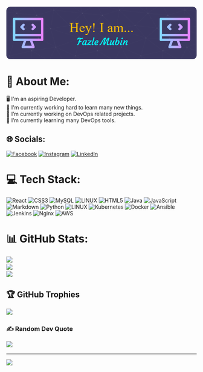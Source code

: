 ![Header](./fazle-github-header-image.png)

# 💫 About Me:

🖥 I'm an aspiring Developer.<br>🏃 I'm currently working hard to learn many new things.<br>🔭 I’m currently working on DevOps related projects.<br>🌱 I’m currently learning many DevOps tools.

## 🌐 Socials:

[![Facebook](https://img.shields.io/badge/Facebook-%231877F2.svg?logo=Facebook&logoColor=white)](https://facebook.com/fazle.mubin) [![Instagram](https://img.shields.io/badge/Instagram-%23E4405F.svg?logo=Instagram&logoColor=white)](https://instagram.com/fazle_mubin) [![LinkedIn](https://img.shields.io/badge/LinkedIn-%230077B5.svg?logo=linkedin&logoColor=white)](https://linkedin.com/in/fazle-mubin-325007242)

# 💻 Tech Stack:

![React](https://img.shields.io/badge/react-%2320232a.svg?style=for-the-badge&logo=react&logoColor=%2361DAFB) ![CSS3](https://img.shields.io/badge/css3-%231572B6.svg?style=for-the-badge&logo=css3&logoColor=white) ![MySQL](https://img.shields.io/badge/mysql-%2300f.svg?style=for-the-badge&logo=mysql&logoColor=white) ![LINUX](https://img.shields.io/badge/Linux-FCC624?style=for-the-badge&logo=linux&logoColor=black) ![HTML5](https://img.shields.io/badge/html5-%23E34F26.svg?style=for-the-badge&logo=html5&logoColor=white) ![Java](https://img.shields.io/badge/java-%23ED8B00.svg?style=for-the-badge&logo=java&logoColor=white) ![JavaScript](https://img.shields.io/badge/javascript-%23323330.svg?style=for-the-badge&logo=javascript&logoColor=%23F7DF1E) ![Markdown](https://img.shields.io/badge/markdown-%23000000.svg?style=for-the-badge&logo=markdown&logoColor=white) ![Python](https://img.shields.io/badge/python-3670A0?style=for-the-badge&logo=python&logoColor=ffdd54) ![LINUX](https://img.shields.io/badge/Linux-FCC624?style=for-the-badge&logo=linux&logoColor=black) ![Kubernetes](https://img.shields.io/badge/kubernetes-%23326ce5.svg?style=for-the-badge&logo=kubernetes&logoColor=white) ![Docker](https://img.shields.io/badge/docker-%230db7ed.svg?style=for-the-badge&logo=docker&logoColor=white) ![Ansible](https://img.shields.io/badge/ansible-%231A1918.svg?style=for-the-badge&logo=ansible&logoColor=white) ![Jenkins](https://img.shields.io/badge/jenkins-%232C5263.svg?style=for-the-badge&logo=jenkins&logoColor=white) ![Nginx](https://img.shields.io/badge/nginx-%23009639.svg?style=for-the-badge&logo=nginx&logoColor=white) ![AWS](https://img.shields.io/badge/AWS-%23FF9900.svg?style=for-the-badge&logo=amazon-aws&logoColor=white)

# 📊 GitHub Stats:

![](https://github-readme-stats.vercel.app/api?username=fazle-mubin-bjit&theme=prussian&hide_border=false&include_all_commits=false&count_private=false)<br/>
![](https://github-readme-streak-stats.herokuapp.com/?user=fazle-mubin-bjit&theme=prussian&hide_border=false)<br/>
![](https://github-readme-stats.vercel.app/api/top-langs/?username=fazle-mubin-bjit&theme=prussian&hide_border=false&include_all_commits=false&count_private=false&layout=compact)

## 🏆 GitHub Trophies

![](https://github-profile-trophy.vercel.app/?username=fazle-mubin-bjit&theme=radical&no-frame=false&no-bg=true&margin-w=4)

### ✍️ Random Dev Quote

![](https://quotes-github-readme.vercel.app/api?type=horizontal&theme=radical)

---

[![](https://visitcount.itsvg.in/api?id=fazle-mubin-bjit&icon=0&color=0)](https://visitcount.itsvg.in)

<!-- Proudly created with GPRM ( https://gprm.itsvg.in ) -->
